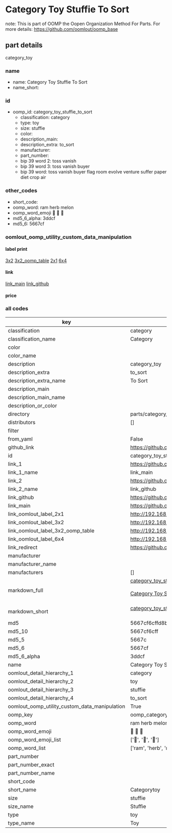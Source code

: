 # Category Toy Stuffie To Sort  

note: This is part of OOMP the Oopen Organization Method For Parts. For more details: https://github.com/oomlout/oomp_base

##  part details
  



category_toy



### name
* name: Category Toy Stuffie To Sort
* name_short: 
### id
* oomp_id: category_toy_stuffie_to_sort
  * classification: category
  * type: toy
  * size: stuffie
  * color: 
  * description_main: 
  * description_extra: to_sort
  * manufacturer: 
  * part_number: 
  * bip 39 word 2: toss vanish
  * bip 39 word 3: toss vanish buyer
  * bip 39 word: toss vanish buyer flag room evolve venture suffer paper diet crop air

### other_codes
* short_code: 
* oomp_word: ram herb melon
* oomp_word_emoji :ram: :herb: :melon:
* md5_6_alpha: 3ddcf
* md5_6: 5667cf






### oomlout_oomp_utility_custom_data_manipulation
#### label print
[3x2](http://192.168.1.245:1112/?label=oomp%203ddcf)
[3x2_oomp_table](http://192.168.1.108:1112/?label=oomp%203ddcf)
[2x1](http://192.168.1.242:1112/?label=oomp%203ddcf)
[6x4](http://192.168.1.55:1112/?label=oomp%203ddcf)    

#### link

[link_main](https://github.com/oomlout/oomlout_oomp_version_1_messy/tree/main/parts/category_toy_stuffie_to_sort) [link_github](https://github.com/oomlout/oomlout_oomp_version_1_messy/tree/main/parts/category_toy_stuffie_to_sort)                             

#### price







### all codes 
| key | value |  
| --- | --- |  
| classification | category |  
| classification_name | Category |  
| color |  |  
| color_name |  |  
| description | category_toy |  
| description_extra | to_sort |  
| description_extra_name | To Sort |  
| description_main |  |  
| description_main_name |  |  
| description_or_color |   |  
| directory | parts/category_toy_stuffie_to_sort |  
| distributors | [] |  
| filter |  |  
| from_yaml | False |  
| github_link | https://github.com/oomlout/oomlout_oomp_part_src/tree/main/parts/category_toy_stuffie_to_sort |  
| id | category_toy_stuffie_to_sort |  
| link_1 | https://github.com/oomlout/oomlout_oomp_version_1_messy/tree/main/parts/category_toy_stuffie_to_sort |  
| link_1_name | link_main |  
| link_2 | https://github.com/oomlout/oomlout_oomp_version_1_messy/tree/main/parts/category_toy_stuffie_to_sort |  
| link_2_name | link_github |  
| link_github | https://github.com/oomlout/oomlout_oomp_version_1_messy/tree/main/parts/category_toy_stuffie_to_sort |  
| link_main | https://github.com/oomlout/oomlout_oomp_version_1_messy/tree/main/parts/category_toy_stuffie_to_sort |  
| link_oomlout_label_2x1 | http://192.168.1.242:1112/?label=oomp%203ddcf |  
| link_oomlout_label_3x2 | http://192.168.1.245:1112/?label=oomp%203ddcf |  
| link_oomlout_label_3x2_oomp_table | http://192.168.1.108:1112/?label=oomp%203ddcf |  
| link_oomlout_label_6x4 | http://192.168.1.55:1112/?label=oomp%203ddcf |  
| link_redirect | https://github.com/oomlout/oomlout_oomp_version_1_messy/tree/main/parts/category_toy_stuffie_to_sort |  
| manufacturer |  |  
| manufacturer_name |  |  
| manufacturers | [] |  
| markdown_full | [category_toy_stuffie_to_sort](none)<br>[](none)<br>[Category Toy Stuffie To Sort](none)<br><br> |  
| markdown_short | [category_toy_stuffie_to_sort](none)<br><br> |  
| md5 | 5667cf6cffd8be4938ddf5823efc572d |  
| md5_10 | 5667cf6cff |  
| md5_5 | 5667c |  
| md5_6 | 5667cf |  
| md5_6_alpha | 3ddcf |  
| name | Category Toy Stuffie To Sort |  
| oomlout_detail_hierarchy_1 | category |  
| oomlout_detail_hierarchy_2 | toy |  
| oomlout_detail_hierarchy_3 | stuffie |  
| oomlout_detail_hierarchy_4 | to_sort |  
| oomlout_oomp_utility_custom_data_manipulation | True |  
| oomp_key | oomp_category_toy_stuffie_to_sort |  
| oomp_word | ram herb melon |  
| oomp_word_emoji | :ram: :herb: :melon: |  
| oomp_word_emoji_list | [':ram:', ':herb:', ':melon:'] |  
| oomp_word_list | ['ram', 'herb', 'melon'] |  
| part_number |  |  
| part_number_exact |  |  
| part_number_name |  |  
| short_code |  |  
| short_name | Categorytoy |  
| size | stuffie |  
| size_name | Stuffie |  
| type | toy |  
| type_name | Toy |  
